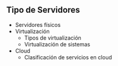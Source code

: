 ## Tipo de Servidores

* Servidores físicos
* Virtualización
	* Tipos de virtualización
	* Virtualización de sistemas
* Cloud
	* Clasificación de servicios en cloud

